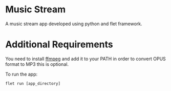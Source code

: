 # Music Stream

A music stream app developed using python and flet framework.

# Additional Requirements

You need to install [ffmpeg](https://www.ffmpeg.org/download.html) and add it to your PATH in order to convert OPUS format to MP3 this is optional.

To run the app:

```
flet run [app_directory]
```
